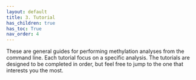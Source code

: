 ```yaml
---
layout: default
title: 3. Tutorial
has_children: true
has_toc: True
nav_order: 4
---
```


These are general guides for performing methylation analyses from the command line. Each tutorial focus on a specific analysis. The tutorials are designed to be completed in order, but feel free to jump to the one that interests you the most. 